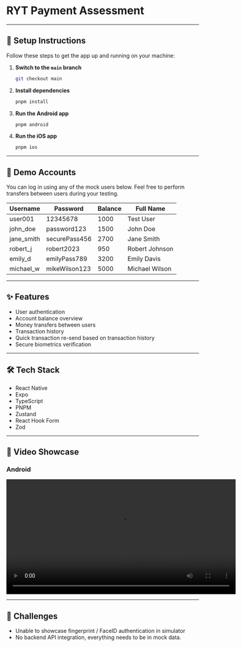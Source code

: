 # RYT Payment Assessment

---

## 🚀 Setup Instructions

Follow these steps to get the app up and running on your machine:

1. **Switch to the `main` branch**

   ```bash
   git checkout main
   ```

2. **Install dependencies**

   ```bash
   pnpm install
   ```

3. **Run the Android app**

   ```bash
   pnpm android
   ```

4. **Run the iOS app**
   ```bash
   pnpm ios
   ```

---

## 🔑 Demo Accounts

You can log in using any of the mock users below. Feel free to perform transfers between users during your testing.

| Username   | Password      | Balance | Full Name      |
| ---------- | ------------- | ------- | -------------- |
| user001    | 12345678      | 1000    | Test User      |
| john_doe   | password123   | 1500    | John Doe       |
| jane_smith | securePass456 | 2700    | Jane Smith     |
| robert_j   | robert2023    | 950     | Robert Johnson |
| emily_d    | emilyPass789  | 3200    | Emily Davis    |
| michael_w  | mikeWilson123 | 5000    | Michael Wilson |

---

## ✨ Features

- User authentication
- Account balance overview
- Money transfers between users
- Transaction history
- Quick transaction re-send based on transaction history
- Secure biometrics verification

---

## 🛠 Tech Stack

- React Native
- Expo
- TypeScript
- PNPM
- Zustand
- React Hook Form
- Zod

---

## 📱 Video Showcase

### Android
<video width="600" controls>
  <source src="./assets/video/android.mp4" type="video/mp4">
  Your browser does not support the video tag.
</video>

---

## 🧠 Challenges

- Unable to showcase fingerprint / FaceID authentication in simulator
- No backend API integration, everything needs to be in mock data.
